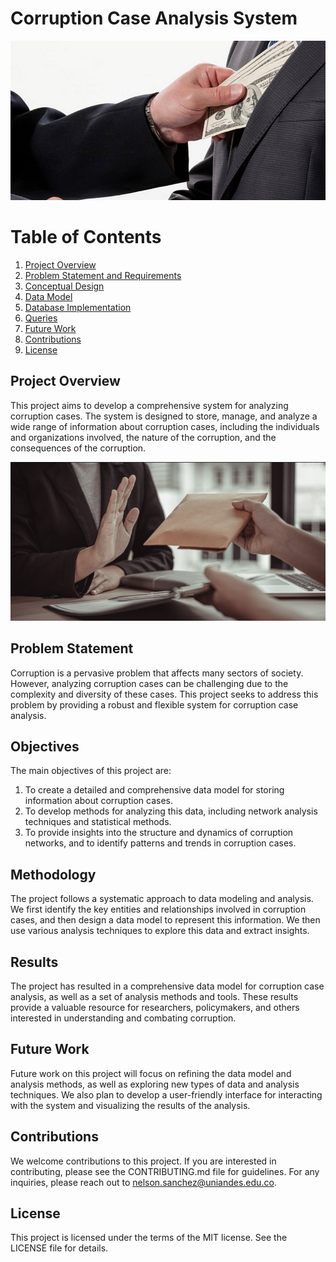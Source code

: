 # Corruption Case Analysis System

![analyzing corruption cases](content/corruption.jpg)

# Table of Contents

1. [Project Overview](#project-overview)
2. [Problem Statement and Requirements](content/ProblemStatementAndRequirements.md)
3. [Conceptual Design](content/ConceptualDesign.md)
4. [Data Model](content/DataModelDetail.md)
5. [Database Implementation](content/SQL_DDL_commands)
6. [Queries](content/SQL_SELECT_commands.md)
7. [Future Work](#future-work)
8. [Contributions](#Contributions)
9. [License](#license)

## Project Overview

This project aims to develop a comprehensive system for analyzing corruption cases. The system is designed to store, manage, and analyze a wide range of information about corruption cases, including the individuals and organizations involved, the nature of the corruption, and the consequences of the corruption.

![analyzing corruption cases](content/corruption.png)

## Problem Statement

Corruption is a pervasive problem that affects many sectors of society. However, analyzing corruption cases can be challenging due to the complexity and diversity of these cases. This project seeks to address this problem by providing a robust and flexible system for corruption case analysis.

## Objectives

The main objectives of this project are:

1. To create a detailed and comprehensive data model for storing information about corruption cases.
2. To develop methods for analyzing this data, including network analysis techniques and statistical methods.
3. To provide insights into the structure and dynamics of corruption networks, and to identify patterns and trends in corruption cases.

## Methodology

The project follows a systematic approach to data modeling and analysis. We first identify the key entities and relationships involved in corruption cases, and then design a data model to represent this information. We then use various analysis techniques to explore this data and extract insights.

## Results

The project has resulted in a comprehensive data model for corruption case analysis, as well as a set of analysis methods and tools. These results provide a valuable resource for researchers, policymakers, and others interested in understanding and combating corruption.

## Future Work

Future work on this project will focus on refining the data model and analysis methods, as well as exploring new types of data and analysis techniques. We also plan to develop a user-friendly interface for interacting with the system and visualizing the results of the analysis.

## Contributions

We welcome contributions to this project. If you are interested in contributing, please see the CONTRIBUTING.md file for guidelines.
For any inquiries, please reach out to nelson.sanchez@uniandes.edu.co.

## License

This project is licensed under the terms of the MIT license. See the LICENSE file for details.


